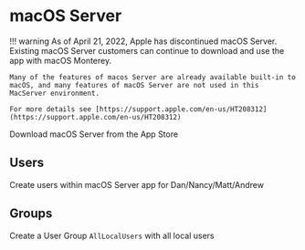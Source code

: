 # macOS Server

!!! warning
    As of April 21, 2022, Apple has discontinued macOS Server. Existing macOS Server customers can continue to download and use the app with macOS Monterey.

    Many of the features of macos Server are already available built-in to macOS, and many features of macOS Server are not used in this MacServer environment.

    For more details see [https://support.apple.com/en-us/HT208312](https://support.apple.com/en-us/HT208312)

Download macOS Server from the App Store

## Users
Create users within macOS Server app for Dan/Nancy/Matt/Andrew

## Groups
Create a User Group `AllLocalUsers` with all local users